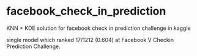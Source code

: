# facebook_check_in_prediction

KNN + KDE solution for facebook check in prediction challenge in kaggle

single model which ranked 17/1212 (0.604) at Facebook V Checkin Prediction Challenge.
